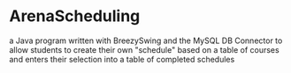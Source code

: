 # ArenaScheduling
a Java program written with BreezySwing and the MySQL DB Connector to allow students to create their own "schedule" based on a table of courses and enters their selection into a table of completed schedules
